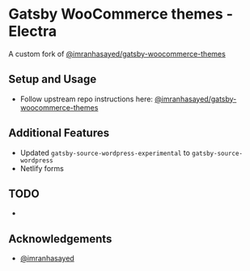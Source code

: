 # Gatsby WooCommerce themes - Electra

A custom fork of [@imranhasayed/gatsby-woocommerce-themes](https://github.com/imranhsayed/gatsby-woocommerce-themes)

## Setup and Usage

- Follow upstream repo instructions here: [@imranhasayed/gatsby-woocommerce-themes](https://github.com/imranhsayed/gatsby-woocommerce-themes)

## Additional Features

- Updated `gatsby-source-wordpress-experimental` to `gatsby-source-wordpress`
- Netlify forms

## TODO

-

## Acknowledgements
- [@imranhasayed](https://github.com/imranhsayed)
